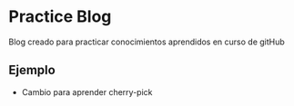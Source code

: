 # Practice Blog

Blog creado para practicar conocimientos aprendidos en curso de gitHub

## Ejemplo

- Cambio para aprender cherry-pick
